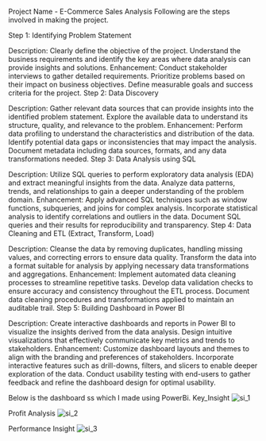 Project Name - E-Commerce Sales Analysis
Following are the steps involved in making the project.

Step 1: Identifying Problem Statement

Description:
Clearly define the objective of the project. Understand the business requirements and identify the key areas where data analysis can provide insights and solutions.
Enhancement:
Conduct stakeholder interviews to gather detailed requirements.
Prioritize problems based on their impact on business objectives.
Define measurable goals and success criteria for the project.
Step 2: Data Discovery

Description:
Gather relevant data sources that can provide insights into the identified problem statement.
Explore the available data to understand its structure, quality, and relevance to the problem.
Enhancement:
Perform data profiling to understand the characteristics and distribution of the data.
Identify potential data gaps or inconsistencies that may impact the analysis.
Document metadata including data sources, formats, and any data transformations needed.
Step 3: Data Analysis using SQL

Description:
Utilize SQL queries to perform exploratory data analysis (EDA) and extract meaningful insights from the data.
Analyze data patterns, trends, and relationships to gain a deeper understanding of the problem domain.
Enhancement:
Apply advanced SQL techniques such as window functions, subqueries, and joins for complex analysis.
Incorporate statistical analysis to identify correlations and outliers in the data.
Document SQL queries and their results for reproducibility and transparency.
Step 4: Data Cleaning and ETL (Extract, Transform, Load)

Description:
Cleanse the data by removing duplicates, handling missing values, and correcting errors to ensure data quality.
Transform the data into a format suitable for analysis by applying necessary data transformations and aggregations.
Enhancement:
Implement automated data cleaning processes to streamline repetitive tasks.
Develop data validation checks to ensure accuracy and consistency throughout the ETL process.
Document data cleaning procedures and transformations applied to maintain an auditable trail.
Step 5: Building Dashboard in Power BI

Description:
Create interactive dashboards and reports in Power BI to visualize the insights derived from the data analysis.
Design intuitive visualizations that effectively communicate key metrics and trends to stakeholders.
Enhancement:
Customize dashboard layouts and themes to align with the branding and preferences of stakeholders.
Incorporate interactive features such as drill-downs, filters, and slicers to enable deeper exploration of the data.
Conduct usability testing with end-users to gather feedback and refine the dashboard design for optimal usability.

Below is the dashboard ss which I made using PowerBi.
Key_Insight
![si_1](https://github.com/Harsh-g-30/E-Commerce-Sales-Analysis/assets/80643973/51bc70d9-feee-4e49-a595-a2644ed1eb5e)

Profit Analysis
![si_2](https://github.com/Harsh-g-30/E-Commerce-Sales-Analysis/assets/80643973/4e798c27-8b79-4c0b-b01d-4ca38a93efc4)

Performance Insight
![si_3](https://github.com/Harsh-g-30/E-Commerce-Sales-Analysis/assets/80643973/5c3dd760-2bbb-4df0-bb67-a1d83a73ee8e)
